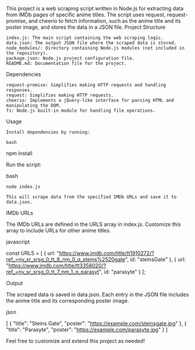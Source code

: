 This project is a web scraping script written in Node.js for extracting data from IMDb pages of specific anime titles. The script uses request, request-promise, and cheerio to fetch information, such as the anime title and its poster image, and stores the data in a JSON file.
Project Structure

    index.js: The main script containing the web scraping logic.
    data.json: The output JSON file where the scraped data is stored. 
    node_modules/: Directory containing Node.js modules (not included in the repository).
    package.json: Node.js project configuration file.
    README.md: Documentation file for the project.

Dependencies

    request-promise: Simplifies making HTTP requests and handling responses.
    request: Simplifies making HTTP requests.
    cheerio: Implements a jQuery-like interface for parsing HTML and manipulating the DOM.
    fs: Node.js built-in module for handling file operations.

Usage

    Install dependencies by running:

    bash

npm install

Run the script:

bash

    node index.js

    This will scrape data from the specified IMDb URLs and save it to data.json.

IMDb URLs

The IMDb URLs are defined in the URLS array in index.js. Customize this array to include URLs for other anime titles.

javascript

const URLS = [
    {
        url: "https://www.imdb.com/title/tt1910272/?ref_=nv_sr_srsg_0_tt_8_nm_0_q_steins%2520gate",
        id: "steinsGate"
    },
    { url: "https://www.imdb.com/title/tt3358020/?ref_=nv_sr_srsg_0_tt_7_nm_1_q_parasyt", id: "parasyte" }
];

Output

The scraped data is saved in data.json. Each entry in the JSON file includes the anime title and its corresponding poster image.

json

[
    {
        "title": "Steins Gate",
        "poster": "https://example.com/steinsgate.jpg"
    },
    {
        "title": "Parasyte",
        "poster": "https://example.com/parasyte.jpg"
    }
]

Feel free to customize and extend this project as needed!
